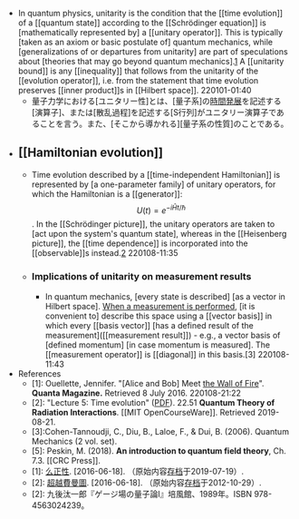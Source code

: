 - In quantum physics, unitarity is the condition that the [[time evolution]] of a [[quantum state]] according to the [[Schrödinger equation]] is [mathematically represented by] a [[unitary operator]]. This is typically [taken as an axiom or basic postulate of] quantum mechanics, while [generalizations of or departures from unitarity] are part of speculations about [theories that may go beyond quantum mechanics].[1](((8Aeu2flsp))) A [[unitarity bound]] is any [[inequality]] that follows from the unitarity of the [[evolution operator]], i.e. from the statement that time evolution preserves [[inner product]]s in [[Hilbert space]].
220101-01:40
    - 量子力学における[ユニタリー性]とは、[量子系]の[時間発展](hatten)を記述する[演算子]、または[散乱過程]を記述する[S行列]がユニタリー演算子であることを言う。また、[そこから導かれる][量子系の性質]のことである。
- ## [[Hamiltonian evolution]]
    - Time evolution described by a [[time-independent Hamiltonian]] is represented by [a one-parameter family] of unitary operators, for which the Hamiltonian is a [[generator]]: $${\displaystyle U(t)=e^{-i{\hat {H}}t/\hbar }}$$. In the [[Schrödinger picture]], the unitary operators are taken to [act upon the system's quantum state], whereas in the [[Heisenberg picture]], the [[time dependence]] is incorporated into the [[observable]]s instead.[2](((vUNMYpyqQ)))
220108-11:35
    - ### Implications of unitarity on measurement results
        - In quantum mechanics, [every state is described] [as a vector in Hilbert space]. [When a measurement is performed](((GmVCaGX7A))), [it is convenient to] describe this space using a [[vector basis]] in which every [[basis vector]] [has a defined result of the measurement]([[measurement result]]) - e.g., a vector basis of [defined momentum] [in case momentum is measured]. The [[measurement operator]] is [[diagonal]] in this basis.[3]
220108-11:43
- References
    - [1]: Ouellette, Jennifer. "[Alice and Bob] Meet [the Wall of Fire](https://www.quantamagazine.org/20121221-alice-and-bob-meet-the-wall-of-fire/)". __Quanta Magazine.__ Retrieved 8 July 2016.
220108-21:22
    - [2]: "Lecture 5: Time evolution" ([PDF](https://ocw.mit.edu/courses/nuclear-engineering/22-51-quantum-theory-of-radiation-interactions-fall-2012/lecture-notes/MIT22_51F12_Ch5.pdf)). 22.51 __Quantum Theory of Radiation Interactions__. [[MIT OpenCourseWare]]. Retrieved 2019-08-21.
    - [3]:Cohen-Tannoudji, C., Diu, B., Laloe, F., & Dui, B. (2006). Quantum Mechanics (2 vol. set).
    - [5]: Peskin, M. (2018). __An introduction to quantum field theory__, Ch. 7.3. [[CRC Press]].
    - [1]: [么正性](http://terms.naer.edu.tw/detail/549108/). [2016-06-18]. （原始内容[存档](https://web.archive.org/web/20190719161713/http://terms.naer.edu.tw/detail/549108/)于2019-07-19）.
    - [2]: [超越費曼圖](http://sa.ylib.com/MagCont.aspx?PageIdx=2&Unit=featurearticles&Cate=&id=1986&year=). [2016-06-18]. （原始内容[存档](https://web.archive.org/web/20121029145957/http://sa.ylib.com/MagCont.aspx?PageIdx=2&Unit=featurearticles&Cate=&id=1986&year=)于2012-10-29）.
    - [2]: 九後汰一郎『ゲージ場の量子論I』培風館、1989年。ISBN 978-4563024239。
